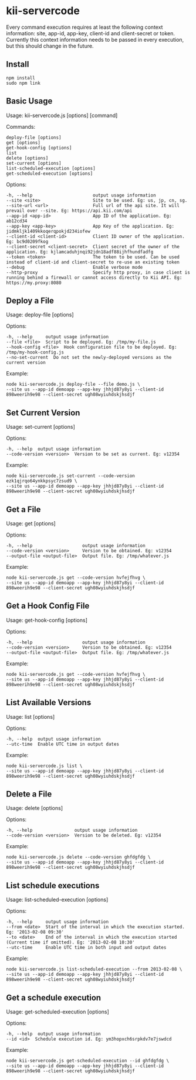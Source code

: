 kii-servercode
==============

Every command execution requires at least the following context information: site, app-id, app-key, client-id and client-secret or token.
Currently this context information needs to be passed in every execution, but this should change in the future.

## Install
```
npm install
sudo npm link
```

## Basic Usage

  Usage: kii-servercode.js [options] [command]

  Commands:

    deploy-file [options] 
    get [options]         
    get-hook-config [options]
    list                  
    delete [options]     
    set-current [options]
    list-scheduled-execution [options] 
    get-scheduled-execution [options] 

  Options:

    -h, --help                       output usage information
    --site <site>                    Site to be used. Eg: us, jp, cn, sg.
    --site-url <url>                 Full url of the api site. It will prevail over --site. Eg: https://api.kii.com/api
    --app-id <app-id>                App ID of the application. Eg: ab12cd34
    --app-key <app-key>              App Key of the application. Eg: jidmkljk1409kkoqerqpokjd234iofew
    --client-id <client-id>          Client ID owner of the application. Eg: bc9d0209fkog
    --client-secret <client-secret>  Client secret of the owner of the application. Eg: kjlamcaduhjnqi92jdn18adf88ijhfhundfadfg
    --token <token>                  The token to be used. Can be used instead of client-id and client-secret to re-use an existing token
    --debug                          Enable verbose mode
    --http-proxy                     Specify http proxy, in case client is running behind a firewall or cannot access directly to Kii API. Eg: https://my.proxy:8080

## Deploy a File

  Usage: deploy-file [options]

  Options:

    -h, --help     output usage information
    --file <file>  Script to be deployed. Eg: /tmp/my-file.js
    --hook-config <file>  Hook configuration file to be deployed. Eg: /tmp/my-hook-config.js
    --no-set-current  Do not set the newly-deployed versions as the current version

  Example:

    node kii-servercode.js deploy-file --file demo.js \
    --site us --app-id demoapp --app-key jhhjd87y8yi --client-id 898weerih9e98 --client-secret ugh08wyiuhdskjhsdjf

## Set Current Version

  Usage: set-current [options]

  Options:

    -h, --help  output usage information
    --code-version <version>  Version to be set as current. Eg: v12354

  Example:

    node kii-servercode.js set-current --code-version ezk1qjrqo64ynkkpsyc7zsud9 \
    --site us --app-id demoapp --app-key jhhjd87y8yi --client-id 898weerih9e98 --client-secret ugh08wyiuhdskjhsdjf

## Get a File

  Usage: get [options]

  Options:

    -h, --help                   output usage information
    --code-version <version>     Version to be obtained. Eg: v12354
    --output-file <output-file>  Output file. Eg: /tmp/whatever.js

  Example:

    node kii-servercode.js get --code-version hvfejfhvg \
    --site us --app-id demoapp --app-key jhhjd87y8yi --client-id 898weerih9e98 --client-secret ugh08wyiuhdskjhsdjf

## Get a Hook Config File

  Usage: get-hook-config [options]

  Options:

    -h, --help                   output usage information
    --code-version <version>     Version to be obtained. Eg: v12354
    --output-file <output-file>  Output file. Eg: /tmp/whatever.js

  Example:

    node kii-servercode.js get --code-version hvfejfhvg \
    --site us --app-id demoapp --app-key jhhjd87y8yi --client-id 898weerih9e98 --client-secret ugh08wyiuhdskjhsdjf

## List Available Versions

  Usage: list [options]

  Options:

    -h, --help  output usage information
    --utc-time  Enable UTC time in output dates

  Example:

    node kii-servercode.js list \
    --site us --app-id demoapp --app-key jhhjd87y8yi --client-id 898weerih9e98 --client-secret ugh08wyiuhdskjhsdjf

## Delete a File

  Usage: delete [options]

  Options:

    -h, --help                output usage information
    --code-version <version>  Version to be deleted. Eg: v12354

  Example:

    node kii-servercode.js delete --code-version ghfdgfdg \
    --site us --app-id demoapp --app-key jhhjd87y8yi --client-id 898weerih9e98 --client-secret ugh08wyiuhdskjhsdjf

## List schedule executions

  Usage: list-scheduled-execution [options]

  Options:

    -h, --help     output usage information
    --from <date>  Start of the interval in which the execution started. Eg: '2013-02-08 09:30'
    --to <date>    End of the interval in which the execution started (Current time if omitted). Eg: '2013-02-08 10:30'
    --utc-time     Enable UTC time in both input and output dates


  Example:

    node kii-servercode.js list-scheduled-execution --from 2013-02-08 \
    --site us --app-id demoapp --app-key jhhjd87y8yi --client-id 898weerih9e98 --client-secret ugh08wyiuhdskjhsdjf

## Get a schedule execution

  Usage: get-scheduled-execution [options]

  Options:

    -h, --help  output usage information
    --id <id>  Schedule execution id. Eg: ym3hopxch6srpkdv7e7jswdcd

  Example:

    node kii-servercode.js get-scheduled-execution --id ghfdgfdg \
    --site us --app-id demoapp --app-key jhhjd87y8yi --client-id 898weerih9e98 --client-secret ugh08wyiuhdskjhsdjf
